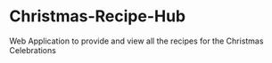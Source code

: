 # Christmas-Recipe-Hub
Web Application to provide and view all the recipes for the Christmas Celebrations
